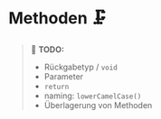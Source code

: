 # Methoden :clamp:

> :construction: **TODO:**  
> - Rückgabetyp / `void`
> - Parameter
> - `return`
> - naming: `lowerCamelCase()`
> - Überlagerung von Methoden